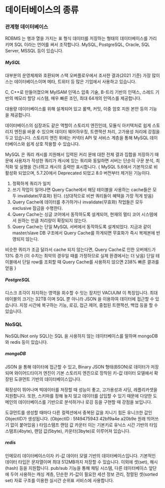 # 데이터베이스의 종류

### 관계형 데이터베이스
RDBMS 는 행과 열을 가지는 표 형식 데이터를 저장하는 형태의 데이터베이스를 가리키며 SQL 이라는 언어를 써서 조작합니다.
MySQL, PostgreSQL, Oracle, SQL Server, MSSQL 등이 있습니다.

##### MySQL
대부분의 운영체제와 호환되며 스택 오버플로우에서 조사한 결과(2021 기준) 가장 많이 스는 데이터베이스이며
메타, 트위터 등 많은 기업에서 사용하고 있습니다.

C, C++로 만들어졌으며 MyISAM 인덱스 압축 기술, B-트리 기반의 인덱스, 스레드 기반의 메모리 할당 시스템,
매우 빠른 조인, 최대 64개의 인덱스를 제공합니다.

대용량 데이터베이스를 위해 설계되어 있고 롤백, 커밋, 이중 암호 지원 본안 등의 기능을 제공합니다.

데이터베이스의 심장과도 같은 역할이 스토리지 엔진인데,
모듈식 아키텍처로 쉽게 스토리지 엔진을 바꿀 수 있으며 데이터 웨어하우징, 트랜잭션 처리, 고가용성 처리에 강점을 두고 있습니다.
스토리지 엔진 위에는 커넥터 API 및 서비스 계층을 통해 MySQL 데이터베이스와 쉽게 상호 작용할 수 있습니다.

MySQL 은 쿼리 캐시를 지원해서 입력된 커리 문에 대한 전체 결과 집합을 저장하기 때문에
사용자가 작성한 쿼리가 캐시에 있는 쿼리와 동일하면 서버는 단순히 구문 분석, 최적화 및 실행을 건너뛰고 캐시의 출력만 표시합니다.
{
MySQL 5.6에서 기본적으로 비활성화 되었으며, 5.7.20에서 Deprecated 되었고 8.0 버전부터 제거된 기능이다.
1. 정확하게 쿼리가 일치
2. 쓰기 작업이 일어나면 Query Cache에서 해당 테이블을 사용하는 cache들은 모두 invalidate(무효화) 된다.
   (상대적으로 비싼 쿼리들이 혜택을 가장 적게 받음)
3. Query Cache에 데이터를 추가하거나 invalidate(무효화) 작업들은 모두 exclusive 잠금을 수행한다.
4. Query Cache는 싱글 코어에서 동작하도록 설계되어, 현재의 멀티 코어 시스템에서 원하는 만큼 처리량이 확장되지 않는다.
5. Query Cache는 단일 MySQL 서버에서 동작하도록 설계되었다. 지금과 같이 master/slave DB 구조에서 Query Cache를 하게되면 무효화가 즉시 복제본에 반영되지 않는다.

비슷한 쿼리가 조금 달라서 cache 되지 않는다면, Query Cache로 인한 오버헤드가 13% 증가
    (이 수치는 최악의 경우일 때를 가정하므로 실제 환경에서는 더 낮음)
단일 테이블에서 단일 row를 조회할 때 Query Cache를 사용하지 않으면 238% 빠른 결과를 얻음
}

##### PostgreSQL
디스크 조각이 차지하는 영역을 회수할 수 잇는 장치인 VACUUM 이 특징입니다.
최대 테이블의 크기는 32TB 이며 SQL 뿐 아니라 JSON 을 이용하여 데이터에 접근할 수 있습니다.
지정 시간에 복구하는 기능, 로깅, 접근 제어, 중첩된 트랜잭션, 백업 등을 할 수 있습니다.

### NoSQL
NoSQL(Not only SQL)는 SQL 을 사용하지 않는 데이터베이스를 말하며 mongoDB와 redis 등이 있습니다.

##### mongoDB
JSON 을 통해 데이터에 접근할 수 있고, Binary JSON 형태(BSON)로 데이터가 저장되며
와이어드타이거 엔진이 기본 스토리지 엔진으로 장착된 키-값 데이터 모델에서 확장된 도큐먼트 기반의 데이터베이스입니다.

확장성이 뛰어나며 빅데이터를 저장할 때 성능이 좋고, 고가용성과 샤딩, 레플리카셋을 지원합니다.
또한, 스키마를 정해 놓지 않고 데이터를 삽입할 수 있기 때문에 다양한 도메인의 데이터베이스를 기반으로
분석하거나 로깅 등을 구현할 때 강점을 보입니다.

도큐먼트를 생성할 때마다 다른 컬렉션에서 중복된 값을 지니기 힘든 유니크한 값인 ObjectID가 생성됩니다.
(ObjectID : 5f49475943 42bf9a4e a20b9e 원래 띄어쓰기 없이 붙어있음
)           타임스탬프   랜덤 값   카운터
이는 기본키로 유닉스 시간 기반의 타임스탬프(4byte), 랜덤 값(5byte), 카운터(3byte)로 이루어져 있습니다.

##### redis
인메모리 데이터베이스이자 키-값 데이터 모델 기반의 데이터베이스입니다.
기본적인 데이터 타입은 문자열이며 최대 512MB까지 저장할 수 있습니다.
이외에 셋(set), 해시(hash) 등을 지원합니다.
pub/sub 기능을 통해 채팅 시스템, 다른 데이터베이스 앞단에 두어 사용하는 캐싱 계층, 단순한 키-값이 필요한 세션 정보 관리,
정렬된 셋(sorted set) 자료 구조를 이용한 실시간 순위표 서비스에 사용합니다.
